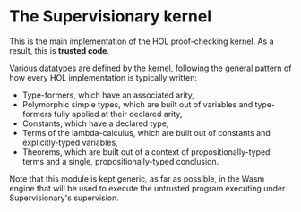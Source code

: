 # The Supervisionary kernel

This is the main implementation of the HOL proof-checking kernel.
As a result, this is **trusted code**.

Various datatypes are defined by the kernel, following the general pattern of how every HOL implementation is typically written:

- Type-formers, which have an associated arity,
- Polymorphic simple types, which are built out of variables and type-formers fully applied at their declared arity,
- Constants, which have a declared type,
- Terms of the lambda-calculus, which are built out of constants and explicitly-typed variables,
- Theorems, which are built out of a context of propositionally-typed terms and a single, propositionally-typed conclusion.

Note that this module is kept generic, as far as possible, in the Wasm engine that will be used to execute the untrusted program executing under Supervisionary's supervision.
